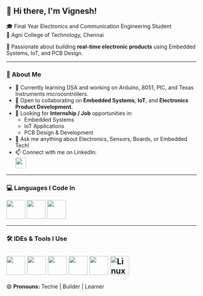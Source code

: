 ## 👋 Hi there, I'm Vignesh!

🎓 Final Year Electronics and Communication Engineering Student  
🏫 Agni College of Technology, Chennai

🔧 Passionate about building **real-time electronic products** using Embedded Systems, IoT, and PCB Design.

---

### 🚀 About Me
- 🌱 Currently learning DSA and working on Arduino, 8051, PIC, and Texas Instruments microcontrollers.
- 🤝 Open to collaborating on **Embedded Systems**, **IoT**, and **Electronics Product Development**.
- 💼 Looking for **Internship / Job** opportunities in:
  - Embedded Systems  
  - IoT Applications  
  - PCB Design & Development
- 💬 Ask me anything about Electronics, Sensors, Boards, or Embedded Tech!
- 📫 Connect with me on LinkedIn:  
  [<img src="https://img.icons8.com/fluency/48/linkedin.png" height="28"/>](https://www.linkedin.com/in/vignesh-sugunathan-50320926a)

---

### 💻 Languages I Code In
<img height="50" width="50" src="https://img.icons8.com/color/48/000000/c-programming.png" /> <img height="50" width="50" src="https://img.icons8.com/color/48/000000/c-plus-plus-logo.png" /> <img height="50" width="50" src="https://img.icons8.com/color/48/000000/python.png" />

---

### 🛠️ IDEs & Tools I Use
<img height="50" width="50" src="https://img.icons8.com/color/48/000000/visual-studio-code-2019.png"/> <img height="50" width="50" src="https://img.icons8.com/color/48/000000/pycharm.png"/> <img height="50" width="50" src="https://img.icons8.com/color/48/000000/git.png"/> <img height="50" width="50" src="https://img.icons8.com/fluency/48/arduino.png"/> <img height="50" width="50" src="https://img.icons8.com/color/48/raspberry-pi.png"/> <img height="50" width="50" src="https://img.icons8.com/color/48/linux.png" title="Linux OS"/>
---

😄 **Pronouns:** Techie | Builder | Learner  
